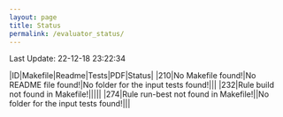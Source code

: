 ```yaml
---
layout: page
title: Status
permalink: /evaluator_status/
---
```

Last Update: 22-12-18 23:22:34

|ID|Makefile|Readme|Tests|PDF|Status|
|210|No Makefile found!|No README file found!|No folder for the input tests found!|<i class="fa fa-check"></i>|<i class="fa fa-bug"></i>|
|232|Rule build not found in Makefile!|<i class="fa fa-check"></i>|<i class="fa fa-check"></i>|<i class="fa fa-check"></i>|<i class="fa fa-bug"></i>|
|274|Rule run-best not found in Makefile!|<i class="fa fa-check"></i>|No folder for the input tests found!|<i class="fa fa-check"></i>|<i class="fa fa-bug"></i>|
